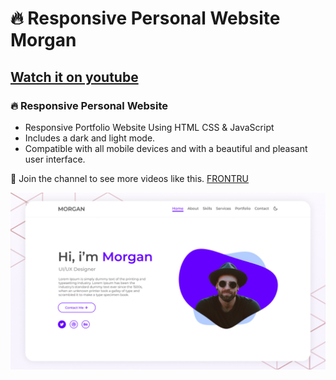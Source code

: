 # 🔥 Responsive Personal Website Morgan
## [Watch it on youtube](https://youtu.be/g95wo4zn9iY)
### 🔥 Responsive Personal Website

- Responsive Portfolio Website Using HTML CSS & JavaScript
- Includes a dark and light mode.
- Compatible with all mobile devices and with a beautiful and pleasant user interface.

💙 Join the channel to see more videos like this. [FRONTRU](https://www.youtube.com/c/Bedimcode)

![preview img](/preview.jpg)
